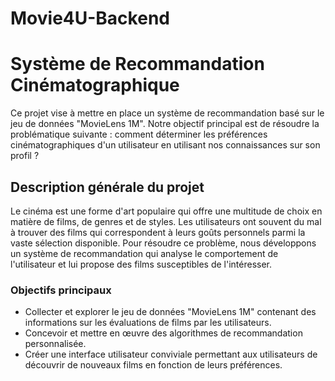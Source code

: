 # Movie4U-Backend
# Système de Recommandation Cinématographique

Ce projet vise à mettre en place un système de recommandation basé sur le jeu de données "MovieLens 1M". Notre objectif principal est de résoudre la problématique suivante : comment déterminer les préférences cinématographiques d'un utilisateur en utilisant nos connaissances sur son profil ?

## Description générale du projet

Le cinéma est une forme d'art populaire qui offre une multitude de choix en matière de films, de genres et de styles. Les utilisateurs ont souvent du mal à trouver des films qui correspondent à leurs goûts personnels parmi la vaste sélection disponible. Pour résoudre ce problème, nous développons un système de recommandation qui analyse le comportement de l'utilisateur et lui propose des films susceptibles de l'intéresser.

### Objectifs principaux

- Collecter et explorer le jeu de données "MovieLens 1M" contenant des informations sur les évaluations de films par les utilisateurs.
- Concevoir et mettre en œuvre des algorithmes de recommandation personnalisée.
- Créer une interface utilisateur conviviale permettant aux utilisateurs de découvrir de nouveaux films en fonction de leurs préférences.
